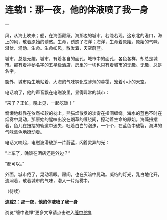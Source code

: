 连载1：那一夜，他的体液喷了我一身
====



一

风，从海上吹来；船，在海面颠簸。海那边的城市，若隐若现。这东北的港口，海上的风，散着原始的诱惑。生命，诱惑了海洋；海洋，生命着原始。原始的气味，潜伏、涌动、生命。生命如风，散发着，天空蔚蓝。

城市，总是无趣。城市，有着各自的面孔。城市中的面孔，各色各样，却总是城市。那有着神秘名字的五星级酒店，房里的一切也只有着城市的无趣。无趣，总是名字。

窗外，城市陌生地站着，大海的气味钝化成薄薄的暮霭，笼着小小的天空。

电话响了，他的声音飘在电磁波里，显得异常的城市：

“来了？正忙，晚上见，一起吃饭！”

慵懒地斜靠在依然松软的枕上，熊猫烟散发的淡雾在指间缠绕。海水的蓝色不时在烟雾中晃动，那原始的腥味出没在烟草的缠绕间，撩动着生命的原始。海藻扭摆着，鱼儿在扭摆的轨道中迷失，吐着白白的泡沫，一个个，在蓝色中破裂，海洋的气味蓝色地撩动着。

电话又响起，电磁波滑破那一片蔚蓝，闪着灵异的光：

“上车了，晚饭在酒店还是外边？”

“都可以。”

外面，城市倦了，晃动着眼。房间，也在灰暗中晃动。凝结的灯光，乳白地化开，流淌着，散着城市的气味，潜入一片烟雾中。

（待续）

[**连载2：那一夜，他的体液喷了我一身**](http://blog.sina.com.cn/u/486e105c01000209)

浏览“缠中说禅”更多文章请点击进入[缠中说禅](http://blog.sina.com.cn/m/chzhshch)
